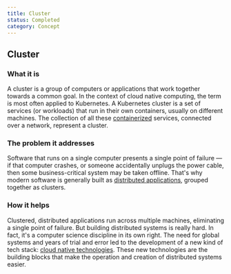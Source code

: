 ```yaml
---
title: Cluster
status: Completed
category: Concept
---
```

## Cluster

### What it is

A cluster is a group of computers or applications that work together towards a common goal. In the context of cloud native computing, the term is most often applied to Kubernetes. A Kubernetes cluster is a set of services (or workloads) that run in their own containers, usually on different machines. The collection of all these [containerized](https://github.com/cncf/glossary/blob/main/definitions/containerization.md) services, connected over a network, represent a cluster.

### The problem it addresses 

Software that runs on a single computer presents a single point of failure — if that computer crashes, or someone accidentally unplugs the power cable, then some business-critical system may be taken offline. That's why modern software is generally built as [distributed applications](https://github.com/cncf/glossary/blob/main/definitions/distributed_apps.md), grouped together as clusters. 

### How it helps

Clustered, distributed applications run across multiple machines, eliminating a single point of failure. But building distributed systems is really hard. In fact, it's a computer science discipline in its own right. The need for global systems and years of trial and error led to the development of a new kind of tech stack: [cloud native technologies](https://github.com/cncf/glossary/blob/main/definitions/cloud_native_tech.md). These new technologies are the building blocks that make the operation and creation of distributed systems easier.


